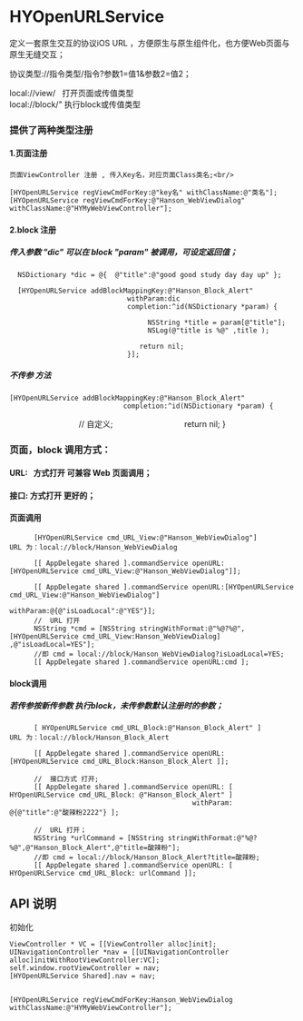  # HYOpenURLService
定义一套原生交互的协议iOS URL ，方便原生与原生组件化，也方便Web页面与原生无缝交互；<br/>

协议类型://指令类型/指令?参数1=值1&参数2=值2；

local://view/   打开页面或传值类型    <br/>
local://block/" 执行block或传值类型  <br/>

### 提供了两种类型注册
#### 1.页面注册
    页面ViewController 注册 , 传入Key名，对应页面Class类名;<br/>
  
    [HYOpenURLService regViewCmdForKey:@"key名" withClassName:@"类名"];
    [HYOpenURLService regViewCmdForKey:@"Hanson_WebViewDialog" withClassName:@"HYMyWebViewController"];

#### 2.block 注册
##### 传入参数 "dic" 可以在 block "param"  被调用，可设定返回值；

      NSDictionary *dic = @{  @"title":@"good good study day day up" };

      [HYOpenURLService addBlockMappingKey:@"Hanson_Block_Alert"
                                 withParam:dic 
                                 completion:^id(NSDictionary *param) {
                                 
                                      NSString *title = param[@"title"];
                                      NSLog(@"title is %@" ,title );
                                  
                                    return nil;
                                 }];
                                 
##### 不传参 方法

    [HYOpenURLService addBlockMappingKey:@"Hanson_Block_Alert"
                                completion:^id(NSDictionary *param) {
                                // 自定义;
                                return nil;
                                }

### 页面，block 调用方式：
#### URL:   方式打开 可兼容 Web 页面调用；<br/>
#### 接口:  方式打开 更好的；<br/>

#### 页面调用

          [HYOpenURLService cmd_URL_View:@"Hanson_WebViewDialog"]   URL 为：local://block/Hanson_WebViewDialog

          [[ AppDelegate shared ].commandService openURL: [HYOpenURLService cmd_URL_View:@"Hanson_WebViewDialog"]];

          [[ AppDelegate shared ].commandService openURL:[HYOpenURLService cmd_URL_View:@"Hanson_WebViewDialog"] 
                                                withParam:@{@"isLoadLocal":@"YES"}];
          //  URL 打开                                     
          NSString *cmd = [NSString stringWithFormat:@"%@?%@",[HYOpenURLService cmd_URL_View:Hanson_WebViewDialog] ,@"isLoadLocal=YES"];
          //即 cmd = local://block/Hanson_WebViewDialog?isLoadLocal=YES;
          [[ AppDelegate shared ].commandService openURL:cmd ];


#### block调用
##### 若传参按新传参数 执行block，未传参数默认注册时的参数；

         
          [ HYOpenURLService cmd_URL_Block:@"Hanson_Block_Alert" ]  URL 为：local://block/Hanson_Block_Alert

          [[ AppDelegate shared ].commandService openURL: [HYOpenURLService cmd_URL_Block:Hanson_Block_Alert ]];

          //  接口方式 打开;
          [[ AppDelegate shared ].commandService openURL: [ HYOpenURLService cmd_URL_Block: @"Hanson_Block_Alert" ]
                                                 withParam: @{@"title":@"酸辣粉2222"} ];

          //  URL 打开； 
          NSString *urlCommand = [NSString stringWithFormat:@"%@?%@",@"Hanson_Block_Alert",@"title=酸辣粉"];
          //即 cmd = local://block/Hanson_Block_Alert?title=酸辣粉;
          [[ AppDelegate shared ].commandService openURL: [ HYOpenURLService cmd_URL_Block: urlCommand ]];

 
## API 说明

初始化   <br/>


    ViewController * VC = [[ViewController alloc]init];
    UINavigationController *nav = [[UINavigationController alloc]initWithRootViewController:VC];
    self.window.rootViewController = nav;
    [HYOpenURLService Shared].nav = nav;


    [HYOpenURLService regViewCmdForKey:Hanson_WebViewDialog withClassName:@"HYMyWebViewController"];



